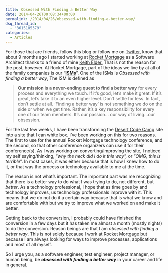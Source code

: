 ```yaml
---
title: Obsessed With Finding a Better Way
date: 2014-04-26T00:08:34+00:00
permalink: /2014/04/26/obsessed-with-finding-a-better-way/
dsq_thread_id:
  - "3615185379"
categories:
  - Articles
---
```

For those that are friends, follow this blog or follow me on [Twitter](http://www.twitter.com/jguadagno), know that about 9 months ago I started working at [Rocket Mortgage](http://www.rocketmortgage.com) as a Software Architect thanks to a friend of mine [Keith Elder.](http://keithelder.net/)  That is not the reason for the post, however.  At Rocket Mortgage, part of the ideas we live by at all of the family companies is our “**[ISMs](http://www.rocketmortgage.com/press-room/fast-facts/our-isms/)**”. One of the ISMs is _Obsessed with finding a better way_, The ISM is defined as

> **Our mission is a never-ending quest to find a better way** for every process and everything we touch. If it’s good, let’s make it great. If it’s great, let’s take it to an even higher level. Don’t settle for less. In fact, don’t settle at all. ‘Finding a better way’ is not something we do on the side or when we get time. Rather, it’s a key responsibility for every one of our team members. It’s our passion… our way of living…our obsession.

For the last few weeks, I have been transforming the [Desert Code Camp](http://www.desertcodecamp.com) site into a site that I can white box. I’ve been working on this for two reasons. The first to use for the annual Rocket Mortgage technology conference, and the second, so that other conference organizers can use it for their conference(s).  As I was working on converting/improving the site, I noticed my self saying/thinking, “_why the heck did I do it this way”,_ or “_OMG, this is terrible_”.  In most cases, it was either because that is how I knew how to do it, or that was the process or technology available to me at the time. 

The reason is not what’s important.  The important part was me recognizing that there is a better way to do what I was trying to do, not different, but _better_.  As a technology professional, I hope that as time goes by and technology improves, us technology professionals improve with it.  This means that we do not do it a certain way because that is what we know and are comfortable with but we try to improve what we worked on and make it better.

Getting back to the conversion, I probably could have finished the conversion in a few days but it has taken me almost a month (mostly nights) to do the conversion.  Reason beings are that I am _obsessed with finding a better way_. This is not solely because I work at Rocket Mortgage but because I am always looking for ways to improve processes, applications and most of all myself.

So I urge you, as a software engineer, test engineer, project manager, or human being, be **_obsessed with finding a better way_** in your career and life in general.